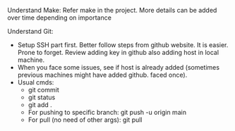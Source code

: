 Understand Make:
Refer make in the project. More details can be added over time depending on importance

Understand Git:
- Setup SSH part first. Better follow steps from github website. It is easier. Prone to forget. Review adding key in github also adding host in local machine.
- When you face some issues, see if host is already added (sometimes previous machines might have added github. faced once).
- Usual cmds:
  -  git commit
  -  git status
  -  git add .
  -  For pushing to specific branch: git push -u origin main
  -  For pull (no need of other args): git pull
